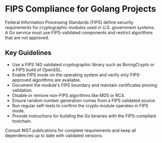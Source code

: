# FIPS Compliance for Golang Projects

Federal Information Processing Standards (FIPS) define security requirements for cryptographic modules used in U.S. government systems. A Go service must use FIPS-validated components and restrict algorithms that are not approved.

## Key Guidelines

- Use a FIPS 140 validated cryptographic library such as BoringCrypto or a FIPS build of OpenSSL.
- Enable FIPS mode on the operating system and verify only FIPS-approved algorithms are available.
- Document the module's FIPS boundary and maintain certificates proving validation.
- Disable or remove non-FIPS algorithms like MD5 or RC4.
- Ensure random number generation comes from a FIPS validated source.
- Run regular self-tests to confirm the crypto module operates in FIPS mode.
- Provide instructions for building the Go binaries with the FIPS-compliant toolchain.

Consult NIST publications for complete requirements and keep all dependencies up to date with validated versions.
